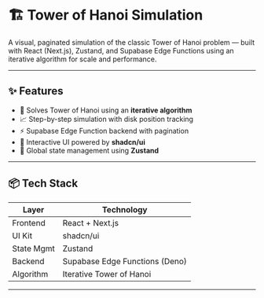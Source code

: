 # 🏗️ Tower of Hanoi Simulation

A visual, paginated simulation of the classic Tower of Hanoi problem — built with React (Next.js), Zustand, and Supabase Edge Functions using an iterative algorithm for scale and performance.

---

## ✨ Features

- 🧠 Solves Tower of Hanoi using an **iterative algorithm**
- 📈 Step-by-step simulation with disk position tracking
- ⚡ Supabase Edge Function backend with pagination
- 💅 Interactive UI powered by **shadcn/ui**
- 💾 Global state management using **Zustand**

---

## 📦 Tech Stack

| Layer      | Technology                     |
| ---------- | ------------------------------ |
| Frontend   | React + Next.js                |
| UI Kit     | shadcn/ui                      |
| State Mgmt | Zustand                        |
| Backend    | Supabase Edge Functions (Deno) |
| Algorithm  | Iterative Tower of Hanoi       |

---
